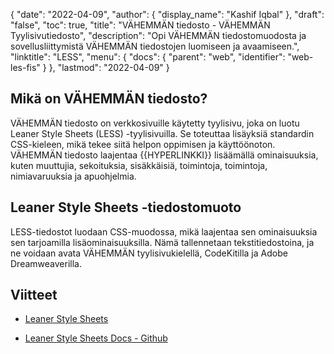 {
  "date": "2022-04-09",
  "author": {
    "display_name": "Kashif Iqbal"
},
  "draft": "false",
  "toc": true,
  "title": "VÄHEMMÄN tiedosto - VÄHEMMÄN Tyylisivutiedosto",
  "description": "Opi VÄHEMMÄN tiedostomuodosta ja sovellusliittymistä VÄHEMMÄN tiedostojen luomiseen ja avaamiseen.",
  "linktitle": "LESS",
  "menu": {
    "docs": {
      "parent": "web",
      "identifier": "web-les-fis"
}
},
  "lastmod": "2022-04-09"
}

## Mikä on VÄHEMMÄN tiedosto?

VÄHEMMÄN tiedosto on verkkosivuille käytetty tyylisivu, joka on luotu Leaner Style Sheets (LESS) -tyylisivuilla. Se toteuttaa lisäyksiä standardin CSS-kieleen, mikä tekee siitä helpon oppimisen ja käyttöönoton. VÄHEMMÄN tiedosto laajentaa {{HYPERLINKKI}} lisäämällä ominaisuuksia, kuten muuttujia, sekoituksia, sisäkkäisiä, toimintoja, toimintoja, nimiavaruuksia ja apuohjelmia.

## Leaner Style Sheets -tiedostomuoto

LESS-tiedostot luodaan CSS-muodossa, mikä laajentaa sen ominaisuuksia sen tarjoamilla lisäominaisuuksilla. Nämä tallennetaan tekstitiedostoina, ja ne voidaan avata VÄHEMMÄN tyylisivukielellä, CodeKitilla ja Adobe Dreamweaverilla.

## Viitteet

* [Leaner Style Sheets](https://lesscss.org/)

* [Leaner Style Sheets Docs - Github](https://github.com/less/less-docs)

